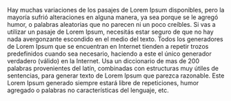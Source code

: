 Hay muchas variaciones de los pasajes de Lorem Ipsum disponibles, pero la mayoría sufrió alteraciones en alguna manera, ya sea porque se le agregó humor, 
o palabras aleatorias que no parecen ni un poco creíbles. Si vas a utilizar un pasaje de Lorem Ipsum, necesitás estar seguro de que no hay nada avergonzante escondido 
en el medio del texto. Todos los generadores de Lorem Ipsum que se encuentran en Internet tienden a repetir trozos predefinidos cuando sea necesario, haciendo a este 
el único generador verdadero (válido) en la Internet. Usa un diccionario de mas de 200 palabras provenientes del latín, combinadas con estructuras muy útiles de 
sentencias, para generar texto de Lorem Ipsum que parezca razonable. Este Lorem Ipsum generado siempre estará libre de repeticiones, humor agregado o palabras no 
características del lenguaje, etc.